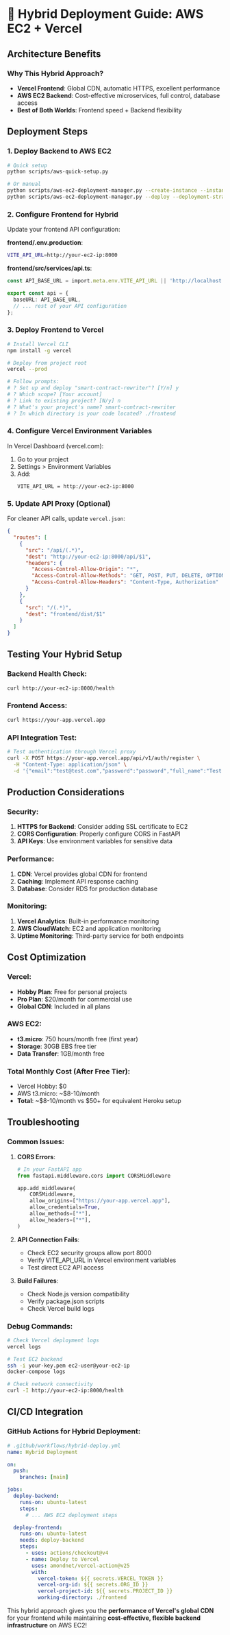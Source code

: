 # 🚀 Hybrid Deployment Guide: AWS EC2 + Vercel

## Architecture Benefits

### Why This Hybrid Approach?
- **Vercel Frontend**: Global CDN, automatic HTTPS, excellent performance
- **AWS EC2 Backend**: Cost-effective microservices, full control, database access
- **Best of Both Worlds**: Frontend speed + Backend flexibility

## Deployment Steps

### 1. Deploy Backend to AWS EC2

```bash
# Quick setup
python scripts/aws-quick-setup.py

# Or manual
python scripts/aws-ec2-deployment-manager.py --create-instance --instance-type t3.micro
python scripts/aws-ec2-deployment-manager.py --deploy --deployment-strategy unified
```

### 2. Configure Frontend for Hybrid

Update your frontend API configuration:

**frontend/.env.production**:
```bash
VITE_API_URL=http://your-ec2-ip:8000
```

**frontend/src/services/api.ts**:
```typescript
const API_BASE_URL = import.meta.env.VITE_API_URL || 'http://localhost:8000';

export const api = {
  baseURL: API_BASE_URL,
  // ... rest of your API configuration
};
```

### 3. Deploy Frontend to Vercel

```bash
# Install Vercel CLI
npm install -g vercel

# Deploy from project root
vercel --prod

# Follow prompts:
# ? Set up and deploy "smart-contract-rewriter"? [Y/n] y
# ? Which scope? [Your account]
# ? Link to existing project? [N/y] n
# ? What's your project's name? smart-contract-rewriter
# ? In which directory is your code located? ./frontend
```

### 4. Configure Vercel Environment Variables

In Vercel Dashboard (vercel.com):
1. Go to your project
2. Settings > Environment Variables
3. Add:
   ```
   VITE_API_URL = http://your-ec2-ip:8000
   ```

### 5. Update API Proxy (Optional)

For cleaner API calls, update `vercel.json`:

```json
{
  "routes": [
    {
      "src": "/api/(.*)",
      "dest": "http://your-ec2-ip:8000/api/$1",
      "headers": {
        "Access-Control-Allow-Origin": "*",
        "Access-Control-Allow-Methods": "GET, POST, PUT, DELETE, OPTIONS",
        "Access-Control-Allow-Headers": "Content-Type, Authorization"
      }
    },
    {
      "src": "/(.*)",
      "dest": "frontend/dist/$1"
    }
  ]
}
```

## Testing Your Hybrid Setup

### Backend Health Check:
```bash
curl http://your-ec2-ip:8000/health
```

### Frontend Access:
```bash
curl https://your-app.vercel.app
```

### API Integration Test:
```bash
# Test authentication through Vercel proxy
curl -X POST https://your-app.vercel.app/api/v1/auth/register \
  -H "Content-Type: application/json" \
  -d '{"email":"test@test.com","password":"password","full_name":"Test User"}'
```

## Production Considerations

### Security:
1. **HTTPS for Backend**: Consider adding SSL certificate to EC2
2. **CORS Configuration**: Properly configure CORS in FastAPI
3. **API Keys**: Use environment variables for sensitive data

### Performance:
1. **CDN**: Vercel provides global CDN for frontend
2. **Caching**: Implement API response caching
3. **Database**: Consider RDS for production database

### Monitoring:
1. **Vercel Analytics**: Built-in performance monitoring
2. **AWS CloudWatch**: EC2 and application monitoring
3. **Uptime Monitoring**: Third-party service for both endpoints

## Cost Optimization

### Vercel:
- **Hobby Plan**: Free for personal projects
- **Pro Plan**: $20/month for commercial use
- **Global CDN**: Included in all plans

### AWS EC2:
- **t3.micro**: 750 hours/month free (first year)
- **Storage**: 30GB EBS free tier
- **Data Transfer**: 1GB/month free

### Total Monthly Cost (After Free Tier):
- Vercel Hobby: $0
- AWS t3.micro: ~$8-10/month
- **Total**: ~$8-10/month vs $50+ for equivalent Heroku setup

## Troubleshooting

### Common Issues:

1. **CORS Errors**:
   ```python
   # In your FastAPI app
   from fastapi.middleware.cors import CORSMiddleware
   
   app.add_middleware(
       CORSMiddleware,
       allow_origins=["https://your-app.vercel.app"],
       allow_credentials=True,
       allow_methods=["*"],
       allow_headers=["*"],
   )
   ```

2. **API Connection Fails**:
   - Check EC2 security groups allow port 8000
   - Verify VITE_API_URL in Vercel environment variables
   - Test direct EC2 API access

3. **Build Failures**:
   - Check Node.js version compatibility
   - Verify package.json scripts
   - Check Vercel build logs

### Debug Commands:

```bash
# Check Vercel deployment logs
vercel logs

# Test EC2 backend
ssh -i your-key.pem ec2-user@your-ec2-ip
docker-compose logs

# Check network connectivity
curl -I http://your-ec2-ip:8000/health
```

## CI/CD Integration

### GitHub Actions for Hybrid Deployment:

```yaml
# .github/workflows/hybrid-deploy.yml
name: Hybrid Deployment

on:
  push:
    branches: [main]

jobs:
  deploy-backend:
    runs-on: ubuntu-latest
    steps:
      # ... AWS EC2 deployment steps

  deploy-frontend:
    runs-on: ubuntu-latest
    needs: deploy-backend
    steps:
      - uses: actions/checkout@v4
      - name: Deploy to Vercel
        uses: amondnet/vercel-action@v25
        with:
          vercel-token: ${{ secrets.VERCEL_TOKEN }}
          vercel-org-id: ${{ secrets.ORG_ID }}
          vercel-project-id: ${{ secrets.PROJECT_ID }}
          working-directory: ./frontend
```

This hybrid approach gives you the **performance of Vercel's global CDN** for your frontend while maintaining **cost-effective, flexible backend infrastructure** on AWS EC2!
